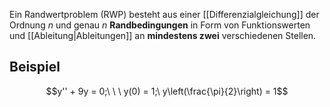 

Ein Randwertproblem (RWP) besteht aus einer [[Differenzialgleichung]] der Ordnung $n$ und genau $n$ **Randbedingungen** in Form von Funktionswerten und [[Ableitung|Ableitungen]] an **mindestens zwei** verschiedenen Stellen.


## Beispiel
$$y'' + 9y = 0;\ \ \ y(0) = 1;\ y\left(\frac{\pi}{2}\right) = 1$$